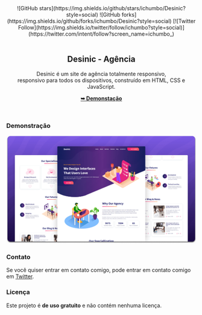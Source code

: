<div align="center">
  ![GitHub stars](https://img.shields.io/github/stars/ichumbo/Desinic?style=social)
  ![GitHub forks](https://img.shields.io/github/forks/ichumbo/Desinic?style=social)
[![Twitter Follow](https://img.shields.io/twitter/follow/ichumbo?style=social)](https://twitter.com/intent/follow?screen_name=ichumbo_)

  <br />
  <br />

  <h2 align="center">Desinic - Agência</h2>

  Desinic é um site de agência totalmente responsivo, <br />responsivo para todos os dispositivos, construído em HTML, CSS e JavaScript.

  <a href="https://ichumbo.github.io/Desinic/"><strong>➥ Demonstação</strong></a>

</div>

<br />

### Demonstração

![Desinic Desktop Demo](./readme-images/desktop.png "Desktop Demo")

### Contato

Se você quiser entrar em contato comigo, pode entrar em contato comigo em [Twitter](https://www.twitter.com/IanMelw).

### Licença

Este projeto é **de uso gratuito** e não contém nenhuma licença.
